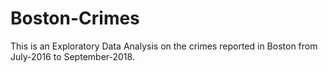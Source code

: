 # Boston-Crimes
This is an Exploratory Data Analysis on the crimes reported in Boston from July-2016 to September-2018.
